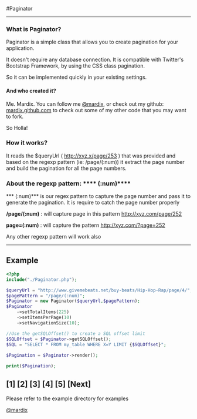 #Paginator

---

### What is Paginator?

Paginator is a simple class that allows you to create pagination for your application.

It doesn't require any database connection. It is compatible with Twitter's Bootstrap Framework, by using the CSS class pagination.

So it can be implemented quickly in your existing settings.




#### And who created it?
Me. Mardix. You can follow me  [@mardix](http://twitter.com/mardix), or check out my github: [mardix.github.com](http://mardix.github.com/) to check out some of my other code that you may want to fork.

So Holla!




### How it works?

It reads the $queryUrl ( http://xyz.x/page/253 ) that was provided and based on the regexp pattern (ie: /page/(:num)) it extract the page number and build the pagination for all the page numbers.




### About the regexp pattern: **** (:num)****


*** (:num)*** is our regex pattern to capture the page number and pass it to generate the pagination. It is require to catch the page number properly
 
**/page/(:num)** : will capture page in this pattern http://xyz.com/page/252
 
**page=(:num)** : will capture the pattern http://xyz.com/?page=252

Any other regexp pattern will work also

---

## Example

```php
<?php
include("./Paginator.php");

$queryUrl = "http://www.givemebeats.net/buy-beats/Hip-Hop-Rap/page/4/";
$pagePattern = "/page/(:num)";
$Paginator = new Paginator($queryUrl,$pagePattern);
$Paginator
    ->setTotalItems(225) 
    ->setItemsPerPage(10)
    ->setNavigationSize(10);

//Use the getSQLOffset() to create a SQL offset limit 
$SQLOffset = $Paginator->getSQLOffset();
$SQL = "SELECT * FROM my_table WHERE X=Y LIMIT {$SQLOffset}";
         
$Pagination = $Paginator->render();

print($Pagination);

```

[1] [2] [3] [4] [5]  [Next]
---


Please refer to the example directory for examples



 [@mardix](http://twitter.com/mardix)



